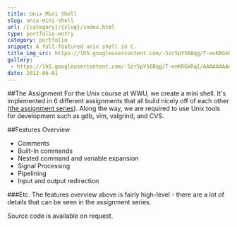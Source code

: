```yaml
---
title: Unix Mini Shell
slug: unix-mini-shell
url: /{category}/{slug}/index.html
type: portfolio-entry
category: portfolio
snippet: A full-featured unix shell in C.
title_img_src: https://lh5.googleusercontent.com/-Szr5pY56Bqg/T-enKRGkRqI/AAAAAAAAA_c/fCwnDeLp87k/s{img_width}/msh.JPG
gallery:
 - https://lh5.googleusercontent.com/-Szr5pY56Bqg/T-enKRGkRqI/AAAAAAAAA_c/fCwnDeLp87k/s{img_width}/msh.JPG
date: 2012-06-01
---
```

##The Assignment
For the Unix course at WWU, we create a mini shell. It's implemented in 6 different assignments that all build nicely off of each other ([the assignment series](http://cs.wwu.edu/faculty/phil/classes/s12/352/)). Along the way, we are required to use Unix tools for development such as gdb, vim, valgrind, and CVS.

##Features Overview
 * Comments
 * Built-In commands
 * Nested command and variable expansion
 * Signal Processing
 * Pipelining
 * Input and output redirection

###Etc.
The features overview above is fairly high-level - there are a lot of details that can be seen in the assignment series.

Source code is available on request.
